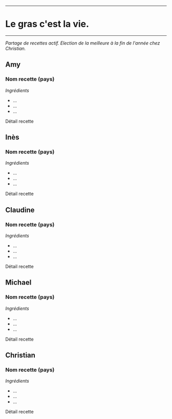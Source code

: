 ***
# Le gras c'est la vie.
***

*Partage de recettes actif. Election de la meilleure à la fin de l'année chez Christian.*

## Amy
### __Nom recette__  (pays)
*Ingrédients*
- ...
- ...
- ...

Détail recette


## Inès
### __Nom recette__  (pays)
*Ingrédients*
- ...
- ...
- ...

Détail recette


## Claudine
### __Nom recette__  (pays)
*Ingrédients*
- ...
- ...
- ...

Détail recette


## Michael
### __Nom recette__  (pays)
*Ingrédients*
- ...
- ...
- ...

Détail recette


## Christian
### __Nom recette__  (pays)
*Ingrédients*
- ...
- ...
- ...

Détail recette
